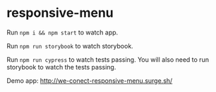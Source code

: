 # responsive-menu

Run `npm i && npm start` to watch app.

Run `npm run storybook` to watch storybook.

Run `npm run cypress` to watch tests passing.
You will also need to run storybook to watch the tests passing.

Demo app: http://we-conect-responsive-menu.surge.sh/
